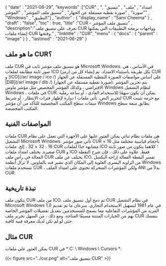 {
  "date" : "2021-06-29",
  "keywords" :["CUR" , "امتداد" , "ملف" , "تنسيق" , "صورة" , "صورة نقطية مستقلة عن الجهاز" , "تنسيق ملف المؤشر" , "المؤشر" , "Windows" , "التطبيق"] ,
  "author" : {
    "display_name" : "Sami Cheema"
} ,
  "draft" : "false",
  "toc" : true,
  "title" :"CUR - تنسيق ملف المؤشر" ,
  "description":"تعرف على تنسيق ملف CUR وواجهات برمجة التطبيقات التي يمكنها إنشاء ملفات CUR وفتحها." ,
  "linktitle" : "CUR",
  "menu" : {
    "docs" : {
      "parent" : "image"
}
} ,
  "lastmod" : "2021-06-29"
}

## ما هو ملف CUR؟ ##

ملف CUR هو تنسيق ملف مؤشر ثابت في Microsoft Windows. في الأساس ، هي صور ثابتة مطابقة لملفات ICO (رمز) بكل طريقة باستثناء الامتداد. تم إنشاء كل من CUR و [ICO](/ar/ image / ico /) على أساس مواصفات الصورة النقطية المستقلة عن الجهاز [DIB](/ar/ image / dib /) (صورة نقطية مستقلة عن الجهاز). يتم تخزين المؤشر الافتراضي ، وكذلك المؤشر المخصص مثل مؤشر ماوس Windows لنظام التشغيل Windows ، في ملفات CUR. يمكن أن يكون سهمًا للاستخدام العادي ، أو ساعة رملية دوارة لإظهار فترات الانتظار ، أو شريط I لتحرير النص. تأتي ملفات CUR مع حزمة تثبيت سمات سطح المكتب المخصصة للتأكد من أن مؤشر Windows يطابق سمة سطح المكتب المخصصة.

## المواصفات الفنية ##

ملفات CUR هي ملفات نظام ثنائي يمكن العثور عليها على الأجهزة التي تعمل على نظام التشغيل Microsoft Windows. تأتي صور مؤشر CUR بأحجام قياسية مختلفة مثل 16 × 16 ، 32 × 32 ، إلخ. ملفات CUR مشابهة جدًا لملفات ICO ؛ كلاهما يتكون من صور ثابتة صغيرة. يختلف امتداد ملفات CUR و ICO فقط. علاوة على ذلك ، فإن شرح النقطة الفعالة في رأس ملف CUR يختلف عن ملف ICO. تفسر النقطة الفعالة إزاحة البكسل من الزاوية اليسرى العلوية إلى المكان الذي تشير فيه بالماوس. لا تزال أنظمة Windows تستخدم ملفات CUR ، ولكن المؤشرات المتحركة تحتوي على امتداد الملف ANI بدلاً من CUR.

## نبذة تاريخية ##

يتكون ملف CUR من ملف ICO. تم دمج أول تنسيق ملف CUR في نظام التشغيل Microsoft Windows 1.0 في عام 1981 لتسهيل الاستخدام التجاري. سرعان ما تم تقديم المزيد من المؤشرات التفاعلية مما يسمح للمستخدمين بتعديل تفضيلات المؤشر الخاصة بهم من الخيارات المثبتة مسبقًا المتاحة. ومع ذلك ، من السهل تحرير ملف CUR بنفسك حتى لو لم تكن لديك معرفة فنية كافية.


## مثال CUR ##

يمكن العثور على ملفات CUR في * C: \ Windows \ Cursors *:

{{< figure src="../cur.png" alt="تنسيق ملف CUR" >}}

